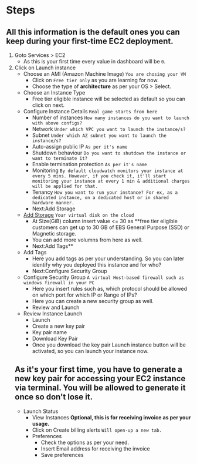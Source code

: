 # Steps
## All this information is the default ones you can keep during your first-time EC2 deployment.

1.  Goto Services > EC2
    * As this is your first time every value in dashboard will be `0`.
2.  Click on Launch instance
    * Choose an AMI (Amazon Machine Image)  `You are chosing your VM`
         *  Click on `Free tier only` as you are learning for now.
         *  Choose the type of **architecture** as per your OS > Select.
    * Choose an Instance Type
         *  Free tier eligible instance will be selected as default so you can click on next.
    * Configure Instance Details    `Real game starts from here` 
         *  Number of instances  `How many instances do you want to launch with above configs?`
         *  Network     `Under which VPC you want to launch the instance/s?`
         *  Subnet      `Under which AZ subnet you want to launch the instance/s?`
         *  Auto-assign public IP      `As per it's name`
         *  Shutdown behaviour      `Do you want to shutdown the instance or want to terminate it?`
         *  Enable termination protection    `As per it's name`
         *  Monitoring     `By default cloudwatch monitors your instance at every 5 mins. However, if you check it, it'll start monitoring your instance at every 1 min & additional charges will be applied for that.`
         *  Tenancy     `How you want to run your instance? For ex, as a dedicated instance, on a dedicated host or in shared hardware manner.`
         *  Next:Add Storage
    * [Add Storage](https://docs.aws.amazon.com/AmazonRDS/latest/UserGuide/CHAP_Storage.html) `Your virtual disk on the cloud`
         *  At Size(GiB) column insert value <= 30 as **free tier eligible customers can get up to 30 GB of EBS General Purpose (SSD) or Magnetic storage.
         *  You can add more volumns from here as well.
         *  Next:Add Tags**
    * Add Tags
         *  Here you add tags as per your understanding. So you can later identify why you deployed this instance and for who?
         *  Next:Configure Security Group
    * Configure Security Group     `A virtual Host-based firewall such as windows firewall in your PC`
         *  Here you insert rules such as, which protocol should be allowed on which port for which IP or Range of IPs?
         *  Here you can create a new security group as well.
         *  Review and Launch
    * Review Instance Launch
         * Launch
         * Create a new key pair
         * Key pair name
         * Download Key Pair
         * Once you download the key pair Launch instance button will be activated, so you can launch your instance now.
    ## As it's your first time, you have to generate a new key pair for accessing your EC2 instance via terminal. You will be allowed to generate it once so don't lose it.
    * Launch Status
         * View Instances
         **Optional, this is for receiving invoice as per your usage.**
         * Click on Create billing alerts    `Will open-up a new tab.`
         * Preferences
            * Check the options as per your need.
            * Insert Email address for receiving the invoice
            * Save preferences
